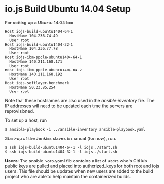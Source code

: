 # io.js Build Ubuntu 14.04 Setup

For setting up a Ubuntu 14.04 box

```text
Host iojs-build-ubuntu1404-64-1
  HostName 104.236.74.49
  User root
Host iojs-build-ubuntu1404-32-1
  HostName 104.236.77.78
  User root
Host iojs-ibm-ppcle-ubuntu1404-64-1
  HostName 140.211.168.171
  User root
Host iojs-ibm-ppcle-ubuntu1404-64-2
  HostName 140.211.168.192
  User root
Host iojs-softlayer-benchmark
  HostName 50.23.85.254
  User root
```

Note that these hostnames are also used in the *ansible-inventory* file. The IP addresses will need to be updated each time the servers are reprovisioned.

To set up a host, run:

```text
$ ansible-playbook -i ../ansible-inventory ansible-playbook.yaml
```

Start-up of the Jenkins slaves is manual (for now), run:

```text
$ ssh iojs-build-ubuntu1404-64-1 -l iojs ./start.sh
$ ssh iojs-build-ubuntu1404-32-1 -l iojs ./start.sh
``` 

**Users**: The ansible-vars.yaml file contains a list of users who's GitHub public keys are pulled and placed into authorized_keys for both root and iojs users. This file should be updates when new users are added to the build project who are able to help maintain the containerized builds.

